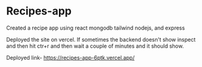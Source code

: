 # Recipes-app
Created a recipe app using react mongodb tailwind nodejs, and express




Deployed the site on vercel. If sometimes the backend doesn't show inspect and then hit ctr+r and then wait a couple of minutes and it should show.

Deployed link- https://recipes-app-6ptk.vercel.app/
